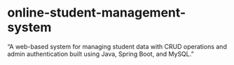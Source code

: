 # online-student-management-system
“A web-based system for managing student data with CRUD operations and admin authentication built using Java, Spring Boot, and MySQL.”
